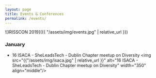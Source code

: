 ```yaml
---
layout: page
title: Events & Conferences
permalink: /events/
---
```


![IRISSCON 2019]({{ "/assets/img/events.jpg" | relative_url }})

### January 
- 16 ISACA - SheLeadsTech - Dublin Chapter meetup on Diversity
<img src="{{"/assets/img/isaca.jpg" | relative_url }}" alt="16 ISACA - SheLeadsTech - Dublin Chapter meetup on Diversity" width="350" align="middle"/>
